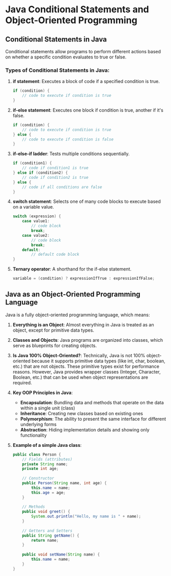 # Java Conditional Statements and Object-Oriented Programming

## Conditional Statements in Java

Conditional statements allow programs to perform different actions based on whether a specific condition evaluates to true or false.

### Types of Conditional Statements in Java:

1. **if statement**: Executes a block of code if a specified condition is true.
   ```java
   if (condition) {
       // code to execute if condition is true
   }
   ```

2. **if-else statement**: Executes one block if condition is true, another if it's false.
   ```java
   if (condition) {
       // code to execute if condition is true
   } else {
       // code to execute if condition is false
   }
   ```

3. **if-else-if ladder**: Tests multiple conditions sequentially.
   ```java
   if (condition1) {
       // code if condition1 is true
   } else if (condition2) {
       // code if condition2 is true
   } else {
       // code if all conditions are false
   }
   ```

4. **switch statement**: Selects one of many code blocks to execute based on a variable value.
   ```java
   switch (expression) {
       case value1:
           // code block
           break;
       case value2:
           // code block
           break;
       default:
           // default code block
   }
   ```

5. **Ternary operator**: A shorthand for the if-else statement.
   ```java
   variable = (condition) ? expressionIfTrue : expressionIfFalse;
   ```

## Java as an Object-Oriented Programming Language

Java is a fully object-oriented programming language, which means:

1. **Everything is an Object**: Almost everything in Java is treated as an object, except for primitive data types.

2. **Classes and Objects**: Java programs are organized into classes, which serve as blueprints for creating objects.

3. **Is Java 100% Object-Oriented?**: Technically, Java is not 100% object-oriented because it supports primitive data types (like int, char, boolean, etc.) that are not objects. These primitive types exist for performance reasons. However, Java provides wrapper classes (Integer, Character, Boolean, etc.) that can be used when object representations are required.

4. **Key OOP Principles in Java**:
   - **Encapsulation**: Bundling data and methods that operate on the data within a single unit (class)
   - **Inheritance**: Creating new classes based on existing ones
   - **Polymorphism**: The ability to present the same interface for different underlying forms
   - **Abstraction**: Hiding implementation details and showing only functionality

5. **Example of a simple Java class**:
   ```java
   public class Person {
       // Fields (attributes)
       private String name;
       private int age;
       
       // Constructor
       public Person(String name, int age) {
           this.name = name;
           this.age = age;
       }
       
       // Methods
       public void greet() {
           System.out.println("Hello, my name is " + name);
       }
       
       // Getters and Setters
       public String getName() {
           return name;
       }
       
       public void setName(String name) {
           this.name = name;
       }
   }
   ```
